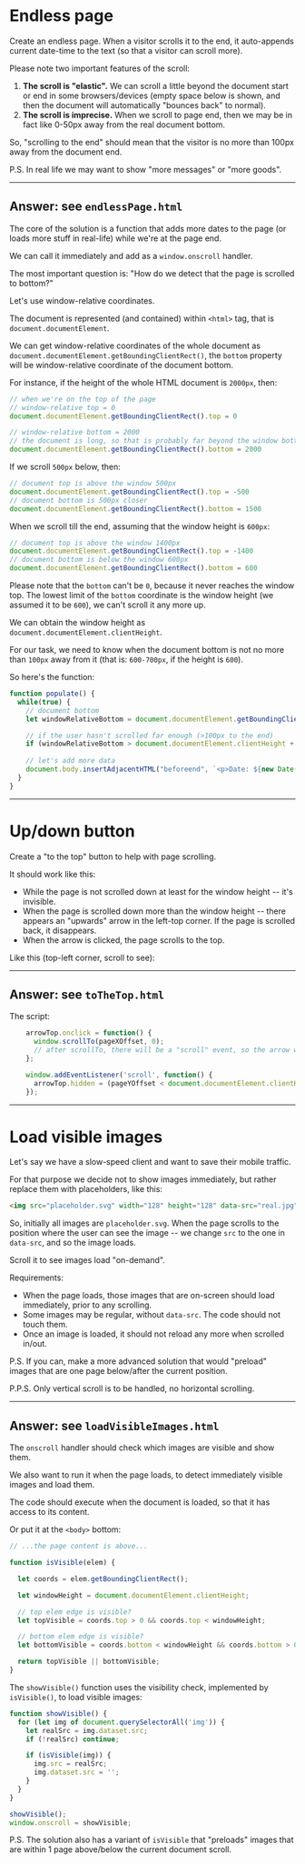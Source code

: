 # Endless page

Create an endless page. When a visitor scrolls it to the end, it auto-appends current date-time to the text (so that a visitor can scroll more).

Please note two important features of the scroll:

1. **The scroll is "elastic".** We can scroll a little beyond the document start or end in some browsers/devices (empty space below is shown, and then the document will automatically "bounces back" to normal).
2. **The scroll is imprecise.** When we scroll to page end, then we may be in fact like 0-50px away from the real document bottom.

So, "scrolling to the end" should mean that the visitor is no more than 100px away from the document end.

P.S. In real life we may want to show "more messages" or "more goods". 

---

## Answer: see `endlessPage.html`

The core of the solution is a function that adds more dates to the page (or loads more stuff in real-life) while we're at the page end.

We can call it immediately and add as a `window.onscroll` handler.

The most important question is: "How do we detect that the page is scrolled to bottom?"

Let's use window-relative coordinates.

The document is represented (and contained) within `<html>` tag, that is `document.documentElement`.

We can get window-relative coordinates of the whole document as `document.documentElement.getBoundingClientRect()`, the `bottom` property will be window-relative coordinate of the document bottom.

For instance, if the height of the whole HTML document is `2000px`, then:

```js
// when we're on the top of the page
// window-relative top = 0
document.documentElement.getBoundingClientRect().top = 0

// window-relative bottom = 2000
// the document is long, so that is probably far beyond the window bottom
document.documentElement.getBoundingClientRect().bottom = 2000
```

If we scroll `500px` below, then:

```js
// document top is above the window 500px
document.documentElement.getBoundingClientRect().top = -500
// document bottom is 500px closer
document.documentElement.getBoundingClientRect().bottom = 1500
```

When we scroll till the end, assuming that the window height is `600px`:


```js
// document top is above the window 1400px
document.documentElement.getBoundingClientRect().top = -1400
// document bottom is below the window 600px
document.documentElement.getBoundingClientRect().bottom = 600
```

Please note that the `bottom` can't be `0`, because it never reaches the window top. The lowest limit of the `bottom` coordinate is the window height (we assumed it to be `600`), we can't scroll it any more up.

We can obtain the window height as `document.documentElement.clientHeight`.

For our task, we need to know when the document bottom is not no more than `100px` away from it (that is: `600-700px`, if the height is `600`).

So here's the function:

```js
function populate() {
  while(true) {
    // document bottom
    let windowRelativeBottom = document.documentElement.getBoundingClientRect().bottom;

    // if the user hasn't scrolled far enough (>100px to the end)
    if (windowRelativeBottom > document.documentElement.clientHeight + 100) break;
    
    // let's add more data
    document.body.insertAdjacentHTML("beforeend", `<p>Date: ${new Date()}</p>`);
  }
}
```

---

# Up/down button

Create a "to the top" button to help with page scrolling.

It should work like this:
- While the page is not scrolled down at least for the window height -- it's invisible.
- When the page is scrolled down more than the window height -- there appears an "upwards" arrow in the left-top corner. If the page is scrolled back, it disappears.
- When the arrow is clicked, the page scrolls to the top.

Like this (top-left corner, scroll to see):

---

## Answer: see `toTheTop.html`

The script: 

```js
    arrowTop.onclick = function() {
      window.scrollTo(pageXOffset, 0);
      // after scrollTo, there will be a "scroll" event, so the arrow will hide automatically
    };

    window.addEventListener('scroll', function() {
      arrowTop.hidden = (pageYOffset < document.documentElement.clientHeight);
    });
```

---

# Load visible images

Let's say we have a slow-speed client and want to save their mobile traffic.

For that purpose we decide not to show images immediately, but rather replace them with placeholders, like this:

```html
<img src="placeholder.svg" width="128" height="128" data-src="real.jpg">
```

So, initially all images are `placeholder.svg`. When the page scrolls to the position where the user can see the image -- we change `src` to the one in `data-src`, and so the image loads.

Scroll it to see images load "on-demand".

Requirements:
- When the page loads, those images that are on-screen should load immediately, prior to any scrolling.
- Some images may be regular, without `data-src`. The code should not touch them.
- Once an image is loaded, it should not reload any more when scrolled in/out.

P.S. If you can, make a more advanced solution that would "preload" images that are one page below/after the current position.

P.P.S. Only vertical scroll is to be handled, no horizontal scrolling.

---

## Answer: see `loadVisibleImages.html`

The `onscroll` handler should check which images are visible and show them.

We also want to run it when the page loads, to detect immediately visible images and load them.

The code should execute when the document is loaded, so that it has access to its content.

Or put it at the `<body>` bottom:

```js
// ...the page content is above...

function isVisible(elem) {

  let coords = elem.getBoundingClientRect();

  let windowHeight = document.documentElement.clientHeight;

  // top elem edge is visible?
  let topVisible = coords.top > 0 && coords.top < windowHeight;

  // bottom elem edge is visible?
  let bottomVisible = coords.bottom < windowHeight && coords.bottom > 0;

  return topVisible || bottomVisible;
}
```

The `showVisible()` function uses the visibility check, implemented by `isVisible()`, to load visible images:

```js
function showVisible() {
  for (let img of document.querySelectorAll('img')) {
    let realSrc = img.dataset.src;
    if (!realSrc) continue;

    if (isVisible(img)) {
      img.src = realSrc;
      img.dataset.src = '';
    }
  }
}

showVisible();
window.onscroll = showVisible;
```

P.S. The solution also has a variant of `isVisible` that "preloads" images that are within 1 page above/below the current document scroll.